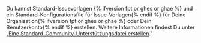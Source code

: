Du kannst Standard-Issuevorlagen {% ifversion fpt or ghes or ghae %} und ein Standard-Konfigurationsfile für Issue-Vorlagen{% endif %} für Deine Organisation{% ifversion fpt or ghes or ghae %} oder Dein Benutzerkonto{% endif %} erstellen. Weitere Informationen findest Du unter „[Eine Standard-Community-Unterstützungsdatei erstellen](/communities/setting-up-your-project-for-healthy-contributions/creating-a-default-community-health-file)."

